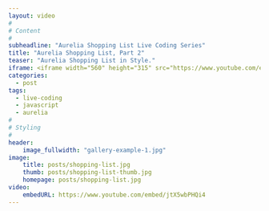 ```yaml
---
layout: video
#
# Content
#
subheadline: "Aurelia Shopping List Live Coding Series"
title: "Aurelia Shopping List, Part 2"
teaser: "Aurelia Shopping List in Style."
iframe: <iframe width="560" height="315" src="https://www.youtube.com/embed/jtX5wbPHQi4" frameborder="0" allowfullscreen></iframe>
categories:
  - post
tags:
  - live-coding
  - javascript
  - aurelia
#
# Styling
#
header:
    image_fullwidth: "gallery-example-1.jpg"
image:
    title: posts/shopping-list.jpg
    thumb: posts/shopping-list-thumb.jpg
    homepage: posts/shopping-list.jpg
video:
    embedURL: https://www.youtube.com/embed/jtX5wbPHQi4
---
```

